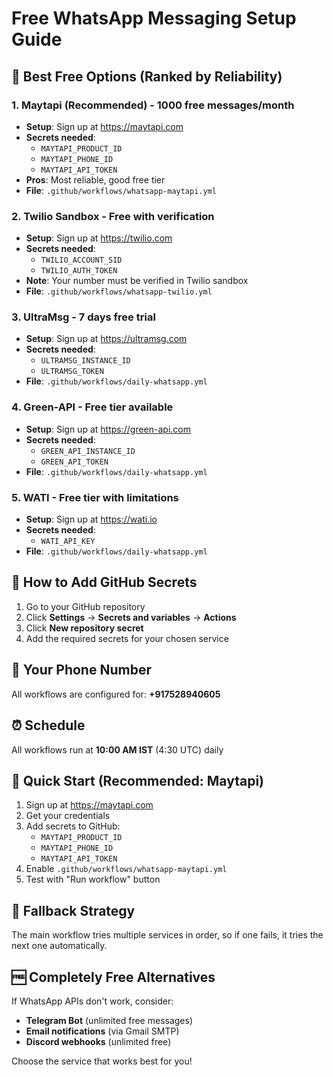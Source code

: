 # Free WhatsApp Messaging Setup Guide

## 🚀 Best Free Options (Ranked by Reliability)

### 1. **Maytapi** (Recommended) - 1000 free messages/month
- **Setup**: Sign up at https://maytapi.com
- **Secrets needed**:
  - `MAYTAPI_PRODUCT_ID`
  - `MAYTAPI_PHONE_ID` 
  - `MAYTAPI_API_TOKEN`
- **Pros**: Most reliable, good free tier
- **File**: `.github/workflows/whatsapp-maytapi.yml`

### 2. **Twilio Sandbox** - Free with verification
- **Setup**: Sign up at https://twilio.com
- **Secrets needed**:
  - `TWILIO_ACCOUNT_SID`
  - `TWILIO_AUTH_TOKEN`
- **Note**: Your number must be verified in Twilio sandbox
- **File**: `.github/workflows/whatsapp-twilio.yml`

### 3. **UltraMsg** - 7 days free trial
- **Setup**: Sign up at https://ultramsg.com
- **Secrets needed**:
  - `ULTRAMSG_INSTANCE_ID`
  - `ULTRAMSG_TOKEN`
- **File**: `.github/workflows/daily-whatsapp.yml`

### 4. **Green-API** - Free tier available
- **Setup**: Sign up at https://green-api.com
- **Secrets needed**:
  - `GREEN_API_INSTANCE_ID`
  - `GREEN_API_TOKEN`
- **File**: `.github/workflows/daily-whatsapp.yml`

### 5. **WATI** - Free tier with limitations
- **Setup**: Sign up at https://wati.io
- **Secrets needed**:
  - `WATI_API_KEY`
- **File**: `.github/workflows/daily-whatsapp.yml`

## 🔧 How to Add GitHub Secrets

1. Go to your GitHub repository
2. Click **Settings** → **Secrets and variables** → **Actions**
3. Click **New repository secret**
4. Add the required secrets for your chosen service

## 📱 Your Phone Number
All workflows are configured for: **+917528940605**

## ⏰ Schedule
All workflows run at **10:00 AM IST** (4:30 UTC) daily

## 🎯 Quick Start (Recommended: Maytapi)

1. Sign up at https://maytapi.com
2. Get your credentials
3. Add secrets to GitHub:
   - `MAYTAPI_PRODUCT_ID`
   - `MAYTAPI_PHONE_ID`
   - `MAYTAPI_API_TOKEN`
4. Enable `.github/workflows/whatsapp-maytapi.yml`
5. Test with "Run workflow" button

## 🔄 Fallback Strategy
The main workflow tries multiple services in order, so if one fails, it tries the next one automatically.

## 🆓 Completely Free Alternatives
If WhatsApp APIs don't work, consider:
- **Telegram Bot** (unlimited free messages)
- **Email notifications** (via Gmail SMTP)
- **Discord webhooks** (unlimited free)

Choose the service that works best for you!